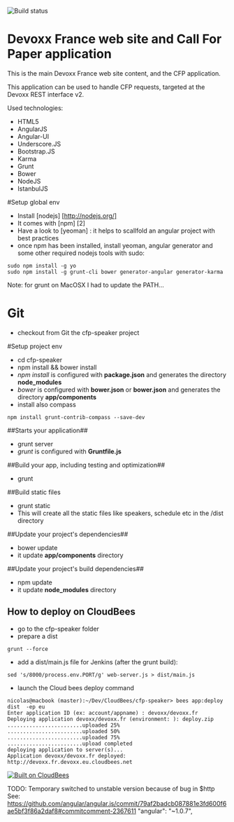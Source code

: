 ![Build status](https://devoxx.ci.cloudbees.com/job/cfp-speaker/badge/icon)

# Devoxx France web site and Call For Paper application

This is the main Devoxx France web site content, and the CFP application.

This application can be used to handle CFP requests, targeted at the Devoxx REST interface v2.

Used technologies:
- HTML5
- AngularJS
- Angular-UI
- Underscore.JS
- Bootstrap.JS
- Karma
- Grunt
- Bower
- NodeJS
- IstanbulJS

#Setup global env

- Install [nodejs] [http://nodejs.org/]
- It comes with [npm] [2]
- Have a look to [yeoman] : it helps to scallfold an angular project with best practices
- once npm has been installed, install yeoman, angular generator and some other required nodejs tools with sudo:
```
sudo npm install -g yo 
sudo npm install -g grunt-cli bower generator-angular generator-karma
```

Note: for grunt on MacOSX I had to update the PATH...

# Git
- checkout from Git the cfp-speaker project


#Setup project env
- cd cfp-speaker
- npm install && bower install
 - *npm install* is configured with **package.json** and generates the directory **node_modules**
 - *bower* is configured with **bower.json** or **bower.json** and generates the directory **app/components**
- install also compass 
```
npm install grunt-contrib-compass --save-dev
```

##Starts your application##

- grunt server
 - *grunt* is configured with **Gruntfile.js**

##Build your app, including testing and optimization##

 - grunt
 
##Build static files

 - grunt static
 - This will create all the static files like speakers, schedule etc in the /dist directory

##Update your project's dependencies##
- bower update
 - it update **app/components** directory

##Update your project's build dependencies##
- npm update
 - it update **node_modules** directory

## How to deploy on CloudBees

- go to the cfp-speaker folder
- prepare a dist
```
grunt --force
```
- add a dist/main.js file for Jenkins (after the grunt build):
```
sed 's/8000/process.env.PORT/g' web-server.js > dist/main.js
```
- launch the Cloud bees deploy command
```
nicolas@macbook (master):~/Dev/CloudBees/cfp-speaker> bees app:deploy dist  -ep eu
Enter application ID (ex: account/appname) : devoxx/devoxx.fr
Deploying application devoxx/devoxx.fr (environment: ): deploy.zip
........................uploaded 25%
........................uploaded 50%
........................uploaded 75%
........................upload completed
deploying application to server(s)...
Application devoxx/devoxx.fr deployed: http://devoxx.fr.devoxx.eu.cloudbees.net
```


[![Built on CloudBees](http://www.cloudbees.com/sites/default/files/Button-Built-on-CB-1.png)](https://devoxx.ci.cloudbees.com/job/cfp-speaker/)

TODO: Temporary switched to unstable version because of bug in $http
See: https://github.com/angular/angular.js/commit/79af2badcb087881e3fd600f6ae5bf3f86a2daf8#commitcomment-2367611
"angular": "~1.0.7",
